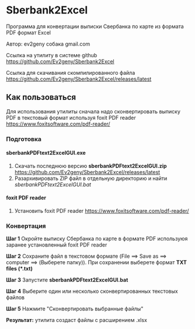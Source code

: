 # Sberbank2Excel

Программа для конвертации выписки Свербанка по карте из формата PDF  формат Excel

Автор: ev2geny собака gmail.com

Ссылка на утилиту в системе github https://github.com/Ev2geny/Sberbank2Excel

Ссылка для скачивания скомпилированного файла https://github.com/Ev2geny/Sberbank2Excel/releases/latest

## Как пользоваться

Для использования утилиты сначала надо сконвертировать выписку PDF в текстовый формат используя foxit PDF reader  https://www.foxitsoftware.com/pdf-reader/

### Подготовка
#### sberbankPDFtext2ExcelGUI.exe

1. Скачать последнюю версию  **sberbankPDFtext2ExcelGUI.zip** https://github.com/Ev2geny/Sberbank2Excel/releases/latest 
2. Разархивировать ZIP файл в отдельную директорию и найти *sberbankPDFtext2ExcelGUI.bat*

#### foxit PDF reader
1. Установить foxit PDF reader  https://www.foxitsoftware.com/pdf-reader/

### Конвертация 

**Шаг 1** Окройте выписку Сбербанка по карте в формате PDF используюя заранее установленный foxit PDF reader

**Шаг 2** Сохраните файл в текстовом формате (File ==> Save as ==> computer ==> (Выберете папку)). При сохранении выберете формат **TXT files (*.txt)**

**Шаг 3** Запустите **sberbankPDFtext2ExcelGUI.bat**

**Шаг 4** Выберите один или несколько сконвертированных текстовых файлов

**Шаг 5** Нажмите "Сконвертировать выбранные файлы"

**Результат:** утилита создаст файлы с расширением .xlsx 
